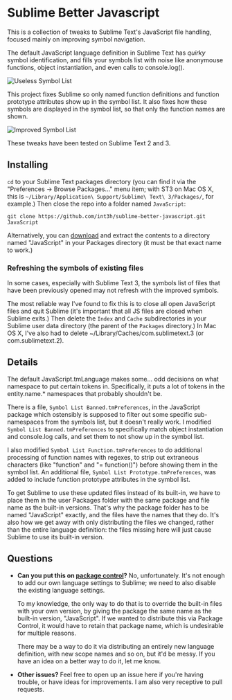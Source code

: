 Sublime Better Javascript
=========================

This is a collection of tweaks to Sublime Text's JavaScript file handling, focused mainly on improving symbol navigation.

The default JavaScript language definition in Sublime Text has *quirky* symbol identification, and fills your symbols list with noise like anonymouse functions, object instantiation, and even calls to console.log().

![Useless Symbol List](http://int3h.github.io/sublime-better-javascript/images/screenshot-bad-symbols.png)

This project fixes Sublime so only named function definitions and function prototype attributes show up in the symbol list. It also fixes how these symbols are displayed in the symbol list, so that only the function names are shown.

![Improved Symbol List](http://int3h.github.io/sublime-better-javascript/images/screenshot-good-symbols.png)

These tweaks have been tested on Sublime Text 2 and 3.


Installing
--------------

`cd` to your Sublime Text packages directory (you can find it via the "Preferences -> Browse Packages..." menu item; with ST3 on Mac OS X, this is `~/Library/Application\ Support/Sublime\ Text\ 3/Packages/`, for example.) Then close the repo into a folder named `JavaScript`:

    git clone https://github.com/int3h/sublime-better-javascript.git JavaScript

Alternatively, you can [download](https://github.com/int3h/sublime-better-javascript/zipball/master) and extract the contents to a directory named "JavaScript" in your Packages directory (it must be that exact name to work.)


### Refreshing the symbols of existing files

In some cases, especially with Sublime Text 3, the symbols list of files that have been previously opened may not refresh with the improved symbols. 

The most reliable way I've found to fix this is to close all open JavaScript files and quit Sublime (it's important that all JS files are closed when Sublime exits.) Then delete the `Index` and `Cache` subdirectories in your Sublime user data directory (the parent of the `Packages` directory.) In Mac OS X, I've also had to delete ~/Library/Caches/com.sublimetext.3 (or com.sublimetext.2). 


Details
-------

The default JavaScript.tmLanguage makes some... odd decisions on what namespace to put certain tokens in. Specifically, it puts a lot of tokens in the entity.name.* namespaces that probably shouldn't be. 

There is a file, `Symbol List Banned.tmPreferences`, in the JavaScript package which ostensibly is supposed to filter out some specific sub-namespaces from the symbols list, but it doesn't really work. I modified `Symbol List Banned.tmPreferences` to specifically match object instantiation and console.log calls, and set them to not show up in the symbol list.

I also modified `Symbol List Function.tmPreferences` to do additional processing of function names with regexes, to strip out extraneous characters (like "function" and "= function()") before showing them in the symbol list. An additional file, `Symbol List Prototype.tmPreferences`, was added to include function prototype attributes in the symbol list.

To get Sublime to use these updated files instead of its built-in, we have to place them in the user Packages folder with the same package and file name as the built-in versions. That's why the package folder has to be named "JavaScript" exactly, and the files have the names that they do. It's also how we get away with only distributing the files we changed, rather than the entire language definition: the files missing here will just cause Sublime to use its built-in version.


Questions
------

* **Can you put this on [package control](http://wbond.net/sublime_packages/package_control)?** No, unfortunately. It's not enough to add our own language settings to Sublime; we need to also disable the existing language settings. 
  
  To my knowledge, the only way to do that is to override the built-in files with your own version, by giving the package the same name as the built-in version, "JavaScript". If we wanted to distribute this via Package Control, it would have to retain that package name, which is undesirable for multiple reasons.

  There may be a way to do it via distributing an entirely new language definition, with new scope names and so on, but it'd be messy. If you have an idea on a better way to do it, let me know.

* **Other issues?** Feel free to open up an issue here if you're having trouble, or have ideas for improvements. I am also very receptive to pull requests.
